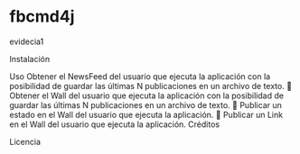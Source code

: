 # fbcmd4j
evidecia1

 Instalación

Uso
Obtener el NewsFeed del usuario que ejecuta la aplicación con la posibilidad de guardar las últimas N
publicaciones en un archivo de texto.
 Obtener el Wall del usuario que ejecuta la aplicación con la posibilidad de guardar las últimas N publicaciones en
un archivo de texto.
 Publicar un estado en el Wall del usuario que ejecuta la aplicación.
 Publicar un Link en el Wall del usuario que ejecuta la aplicación. 
Créditos 

Licencia 
